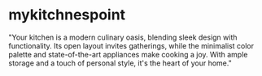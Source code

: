 # mykitchnespoint
"Your kitchen is a modern culinary oasis, blending sleek design with functionality. Its open layout invites gatherings, while the minimalist color palette and state-of-the-art appliances make cooking a joy. With ample storage and a touch of personal style, it's the heart of your home."
